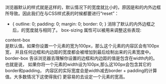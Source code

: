  浏览器默认的样式就是这样的，默认情况下<body>的宽度就比<html>小的，原因是<body>和<html>的内外边框所导致。因此我们在与CSS样式表的时候都要进行“reset”：

* {
  outline: 0;
  padding: 0;
  margin: 0;
  border: 0;
}
消除了默认的内外边框之后，<body>的宽度就与<html>相同了。
box-sizing 属性可以被用来调整这些表现:

content-box  
是默认值。如果你设置一个元素的宽为100px，那么这个元素的内容区会有100px 宽，
并且任何边框和内边距的宽度都会被增加到最后绘制出来的元素宽度中。
border-box 
告诉浏览器去理解你设置的边框和内边距的值是包含在width内的。也就是说，
如果你将一个元素的width设为100px,那么这100px会包含其它的border和padding，
内容区的实际宽度会是width减去border + padding的计算值。大多数情况下这使得我们
更容易的去设定一个元素的宽高。
